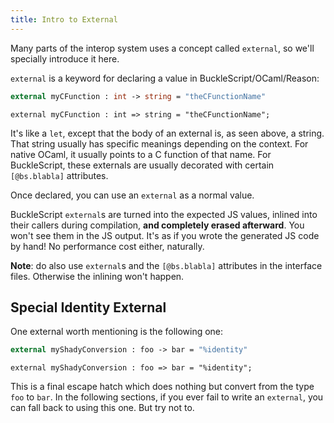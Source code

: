 ```yaml
---
title: Intro to External
---
```


Many parts of the interop system uses a concept called `external`, so we'll specially introduce it here.

`external` is a keyword for declaring a value in BuckleScript/OCaml/Reason:

```ocaml
external myCFunction : int -> string = "theCFunctionName"
```



```reason
external myCFunction : int => string = "theCFunctionName";
```

It's like a `let`, except that the body of an external is, as seen above, a string. That string usually has specific meanings depending on the context. For native OCaml, it usually points to a C function of that name. For BuckleScript, these externals are usually decorated with certain `[@bs.blabla]` attributes.

Once declared, you can use an `external` as a normal value.

BuckleScript `external`s are turned into the expected JS values, inlined into their callers during compilation, **and completely erased afterward**. You won't see them in the JS output. It's as if you wrote the generated JS code by hand! No performance cost either, naturally.

**Note**: do also use `external`s and the `[@bs.blabla]` attributes in the interface files. Otherwise the inlining won't happen.

## Special Identity External

One external worth mentioning is the following one:

```ocaml
external myShadyConversion : foo -> bar = "%identity"
```



```reason
external myShadyConversion : foo => bar = "%identity";
```

This is a final escape hatch which does nothing but convert from the type `foo` to `bar`. In the following sections, if you ever fail to write an `external`, you can fall back to using this one. But try not to.

